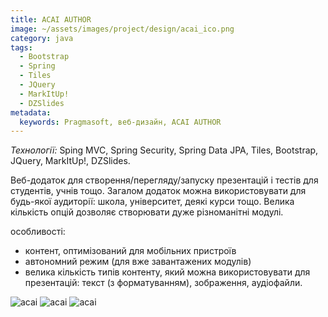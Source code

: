 ```yaml
---
title: ACAI AUTHOR
image: ~/assets/images/project/design/acai_ico.png
category: java
tags:
  - Bootstrap
  - Spring
  - Tiles
  - JQuery
  - MarkItUp!
  - DZSlides
metadata:
  keywords: Pragmasoft, веб-дизайн, ACAI AUTHOR
---
```


*Технології:* Sping MVC, Spring Security, Spring Data JPA, Tiles, Bootstrap, JQuery, MarkItUp!, DZSlides.

Веб-додаток для створення/перегляду/запуску презентацій і тестів для студентів, учнів тощо. Загалом додаток можна використовувати для будь-якої аудиторії: школа, університет, деякі курси тощо. Велика кількість опцій дозволяє створювати дуже різноманітні модулі.

особливості:

* контент, оптимізований для мобільних пристроїв
* автономний режим (для вже завантажених модулів)
* велика кількість типів контенту, який можна використовувати для презентацій: текст (з форматуванням), зображення, аудіофайли.

![acai](~/assets/images/project/design/acai1.png)
![acai](~/assets/images/project/design/acai2.png)
![acai](~/assets/images/project/design/acai3.png)
